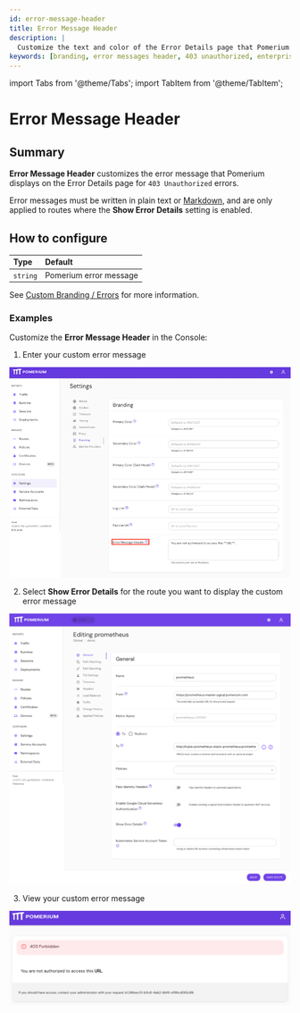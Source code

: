 ```yaml
---
id: error-message-header
title: Error Message Header
description: |
  Customize the text and color of the Error Details page that Pomerium throws for 403 Unauthorized errors.
keywords: [branding, error messages header, 403 unauthorized, enterprise console]
---
```


import Tabs from '@theme/Tabs';
import TabItem from '@theme/TabItem';

# Error Message Header

## Summary

**Error Message Header** customizes the error message that Pomerium displays on the Error Details page for `403 Unauthorized` errors.

Error messages must be written in plain text or [Markdown](https://www.markdownguide.org/basic-syntax/), and are only applied to routes where the **Show Error Details** setting is enabled.

## How to configure

| **Type** | **Default** |
| :--- | :--- |
| `string` | Pomerium error message |

See [Custom Branding / Errors](/docs/capabilities/branding) for more information.

### Examples

Customize the **Error Message Header** in the Console:

1. Enter your custom error message

![Error message box](./img/branding-error-message-header.png)

2. Select **Show Error Details** for the route you want to display the custom error message

![Show error details for a specific route](./img/branding-show-error-details.png)

3. View your custom error message

![Shows custom error message](./img/branding-custom-error-message.png)
